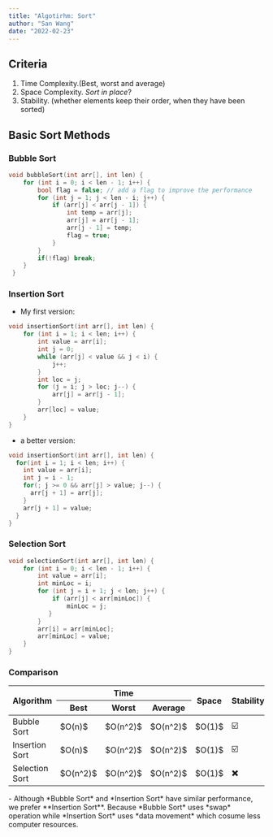 ```yaml
---
title: "Algotirhm: Sort"
author: "San Wang"
date: "2022-02-23"
---
```


## Criteria
1. Time Complexity.(Best, worst and average)
2. Space Complexity. *Sort in place*?
3. Stability. (whether elements keep their order, when they have been sorted)
## Basic Sort Methods

### Bubble Sort

```cpp
void bubbleSort(int arr[], int len) {
    for (int i = 0; i < len - 1; i++) {
        bool flag = false; // add a flag to improve the performance
        for (int j = 1; j < len - i; j++) {
            if (arr[j] < arr[j - 1]) {
                int temp = arr[j];
                arr[j] = arr[j - 1];
                arr[j - 1] = temp;
                flag = true;
            }
        }
        if(!flag) break;
    }
 }
```

### Insertion Sort

- My first version:

```cpp
void insertionSort(int arr[], int len) {
    for (int i = 1; i < len; i++) {
        int value = arr[i];
        int j = 0;
        while (arr[j] < value && j < i) {
            j++;
        }
        int loc = j;
        for (j = i; j > loc; j--) {
            arr[j] = arr[j - 1];
        }
        arr[loc] = value;
    }
}
```

- a better version:

```cpp
void insertionSort(int arr[], int len) {
  for(int i = 1; i < len; i++) {
    int value = arr[i];
    int j = i - 1;
    for(; j >= 0 && arr[j] > value; j--) {
      arr[j + 1] = arr[j];
    }
    arr[j + 1] = value;
  }
}
```

### Selection Sort

```cpp
void selectionSort(int arr[], int len) {
    for (int i = 0; i < len - 1; i++) {
        int value = arr[i];
        int minLoc = i;
        for (int j = i + 1; j < len; j++) {
            if (arr[j] < arr[minLoc]) {
                minLoc = j;
           }
        }
        arr[i] = arr[minLoc];
        arr[minLoc] = value;
    }
}
```

### Comparison

<table>
  <thead>
    <tr>
      <th rowspan="2">Algorithm</th>
      <th rowspan="1" colspan="3">Time</th>
      <th rowspan="2">Space</th>
      <th rowspan="2">Stability</th>
    </tr>
    <tr>
      <th>Best</th>
      <th>Worst</th>
      <th>Average</th>
    </tr>
  </thead>
  <tbody>
    <tr>
      <td>Bubble Sort</td>
      <td>$O(n)$</td>
      <td>$O(n^2)$</td>
      <td>$O(n^2)$</td>
      <td>$O(1)$</td>
      <td>☑️</td>
    </tr>
    <tr>
      <td>Insertion Sort</td>
      <td>$O(n)$</td>
      <td>$O(n^2)$</td>
      <td>$O(n^2)$</td>
      <td>$O(1)$</td>
      <td>☑️</td>
    </tr>
    <tr>
      <td>Selection Sort</td>
      <td>$O(n^2)$</td>
      <td>$O(n^2)$</td>
      <td>$O(n^2)$</td>
      <td>$O(1)$</td>
      <td>✖️</td>
    </tr>
  </tbody>
</table>
- Although *Bubble Sort* and *Insertion Sort* have similar performance, we prefer **Insertion Sort**. Because *Bubble Sort* uses *swap* operation while *Insertion Sort* uses *data movement* which cosume less computer resources.



